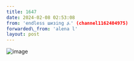 ```yaml
---
title: 1647
date: 2024-02-08 02:53:08
from: 'endless шизing ⍼' (channel1162404975)
forwarded\_from: 'аlena l'
layout: post
---
```


![image](photos/photo_248@08-02-2024_02-53-08.jpg)



